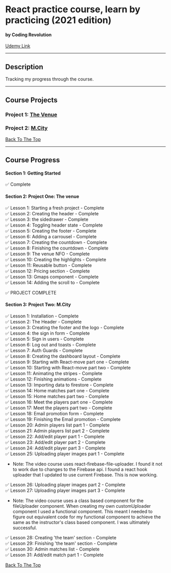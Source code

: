 # React practice course, learn by practicing (2021 edition)

#### by Coding Revolution

[Udemy Link](https://www.udemy.com/course/the-react-practice-course-learn-by-building-projects/)

---

## Description

Tracking my progress through the course.

---

## Course Projects

### Project 1: [The Venue](./the_venue)

### Project 2: [M.City](./m_city)

[Back To The Top](#react-practice-course-learn-by-practicing-2021-edition)

---

## Course Progress

#### Section 1: Getting Started

✅ Complete

#### Section 2: Project One: The venue

✅ Lesson 1: Starting a fresh project - Complete <br>
✅ Lesson 2: Creating the header - Complete <br>
✅ Lesson 3: the sidedrawer - Complete <br>
✅ Lesson 4: Toggling header state - Complete <br>
✅ Lesson 5: Creating the footer - Complete <br>
✅ Lesson 6: Adding a carrousel - Complete <br>
✅ Lesson 7: Creating the countdown - Complete <br>
✅ Lesson 8: Finishing the countdown - Complete <br>
✅ Lesson 9: The venue NFO - Complete <br>
✅ Lesson 10: Creating the highlights - Complete <br>
✅ Lesson 11: Reusable button - Complete <br>
✅ Lesson 12: Pricing section - Complete <br>
✅ Lesson 13: Gmaps component - Complete <br>
✅ Lesson 14: Adding the scroll to - Complete <br>

✅ PROJECT COMPLETE

#### Section 3: Project Two: M.City

✅ Lesson 1: Installation - Complete <br>
✅ Lesson 2: The Header - Complete <br>
✅ Lesson 3: Creating the footer and the logo - Complete <br>
✅ Lesson 4: the sign in form - Complete <br>
✅ Lesson 5: Sign in users - Complete <br>
✅ Lesson 6: Log out and toasts - Complete <br>
✅ Lesson 7: Auth Guards - Complete <br>
✅ Lesson 8: Creating the dashboard layout - Complete <br>
✅ Lesson 9: Starting with React-move part one - Complete <br>
✅ Lesson 10: Starting with React-move part two - Complete <br>
✅ Lesson 11: Animating the stripes - Complete <br>
✅ Lesson 12: Finishing animations - Complete <br>
✅ Lesson 13: Importing data to firestore - Complete <br>
✅ Lesson 14: Home matches part one - Complete <br>
✅ Lesson 15: Home matches part two - Complete <br>
✅ Lesson 16: Meet the players part one - Complete <br>
✅ Lesson 17: Meet the players part two - Complete <br>
✅ Lesson 18: Email promotion form - Complete <br>
✅ Lesson 19: Finishing the Email promotion - Complete <br>
✅ Lesson 20: Admin players list part 1 - Complete <br>
✅ Lesson 21: Admin players list part 2 - Complete <br>
✅ Lesson 22: Add/edit player part 1 - Complete <br>
✅ Lesson 23: Add/edit player part 2 - Complete <br>
✅ Lesson 24: Add/edit player part 3 - Complete <br>
✅ Lesson 25: Uploading player images part 1 - Complete <br>

- Note: The video course uses react-firebase-file-uploader. I found it not to work due to changes to the Firebase api. I found a react hook uploader that I updated to use current Firebase. This is now working.

✅ Lesson 26: Uploading player images part 2 - Complete <br>
✅ Lesson 27: Uploading player images part 3 - Complete <br>

- Note: The video course uses a class based component for the fileUploader component. When creating my own customUploader component I used a functional component. This meant I needed to figure out equivalent code for my functional component to achieve the same as the instructor's class based component. I was ultimately successful.

✅ Lesson 28: Creating 'the team' section - Complete <br>
✅ Lesson 29: Finishing 'the team' section - Complete <br>
✅ Lesson 30: Admin matches list - Complete <br>
✅ Lesson 31: Add/edit match part 1 - Complete <br>

[Back To The Top](#react-practice-course-learn-by-practicing-2021-edition)
